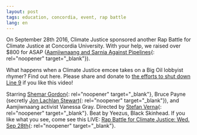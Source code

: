 ```yaml
---
layout: post
tags: education, concordia, event, rap battle
lang: en
---
```

On September 28th 2016, Climate Justice sponsored another Rap Battle for Climate Justice at Concordia University. With your help, we raised over $800 for ASAP ([Aamjiwnaang and Sarnia Against Pipelines](https://www.facebook.com/AamjiwnaangSarniaAgainstPipelines/){: rel="noopener" target="_blank"}).

What happens when a Climate Justice emcee takes on a Big Oil lobbyist rhymer? Find out here. Please share and donate to [the efforts to shut down Line 9](www.line9shutdown.ca) if you like this video!

Starring [Shemar Gordon](https://www.facebook.com/shemar.gordon?fref=mentions){: rel="noopener" target="_blank"}, Bruce Payne (secretly [Jon Lachlan Stewart](https://www.facebook.com/jon.l.stewart.3?fref=mentions){: rel="noopener" target="_blank"}), and Aamjiwnaang activist Vanessa Gray. Directed by [Stefan Verna](https://www.facebook.com/stefan.verna?fref=mentions){: rel="noopener" target="_blank"}. Beat by Yeezus, Black Skinhead. If you like what you see, come see this LIVE: [Rap Battle for Climate Justice: Wed. Sep 28th](https://www.facebook.com/events/1766920240262621/?acontext=%7B%22source%22%3A3%2C%22source_newsfeed_story_type%22%3A%22regular%22%2C%22action_history%22%3A%22%5B%7B%5C%22surface%5C%22%3A%5C%22newsfeed%5C%22%2C%5C%22mechanism%5C%22%3A%5C%22feed_story%5C%22%2C%5C%22extra_data%5C%22%3A%5B%5D%7D%5D%22%2C%22has_source%22%3Atrue%7D&source=3&source_newsfeed_story_type=regular&action_history=%5B%7B%22surface%22%3A%22newsfeed%22%2C%22mechanism%22%3A%22feed_story%22%2C%22extra_data%22%3A%5B%5D%7D%5D&has_source=1&fref=mentions){: rel="noopener" target="_blank"}.
